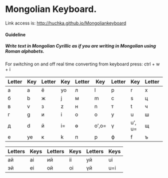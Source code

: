 # Mongolian Keyboard.

Link access is: http://huchka.github.io/Mongoliankeyboard

#### Guideline

##### Write text in Mongolian Cyrillic as if you are writing in Mongolian using Roman alphabets.

For switching on and off real time converting from keyboard press: ctrl + w + i

| Letter | Key | Letter | Key | Letter | Key | Letter | Key | Letter | Key | Letter | Key |
|--------|-----|--------|-----|--------|-----|--------|-----|--------|-----|--------|-----|
| а      | a   | ё      | yo  | л      | l   | р      | r   | х      | h   | ы      | y   |
| б      | b   | ж      | j   | м      | m   | с      | s   | ц      | c   | ь      | i’  |
| в      | v   | з      | z   | н      | n   | т      | t   | ч      | ch  | э      | e   |
| г      | g   | и      | i   | о      | o   | у      | u   | ш      | sh  | ю      | yu  |
| д      | d   | й      | i=  | ө      | o’,o=| ү     | u’, u=   | щ      | sh= | я      | ya  |
| е      | ye  | к      | k   | п      | p   | ф      | f   | ъ      | i’’ |        |     |

| Letters | Keys | Letters | Keys | Letters | Keys |
|---------|------|---------|------|---------|------|
| ай      | ai   | ий      | ii   | уй      | ui   |
| эй      | ei   | ой      | oi   | үй      | u=i  |
